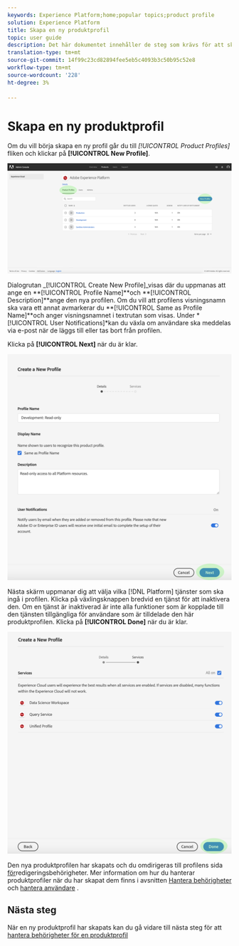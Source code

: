 ```yaml
---
keywords: Experience Platform;home;popular topics;product profile
solution: Experience Platform
title: Skapa en ny produktprofil
topic: user guide
description: Det här dokumentet innehåller de steg som krävs för att skapa en ny produktprofil i Adobe Admin Console. Om du vill börja skapa en ny profil går du till fliken Produktprofiler och klickar på Ny profil.
translation-type: tm+mt
source-git-commit: 14f99c23cd82894fee5eb5c4093b3c50b95c52e8
workflow-type: tm+mt
source-wordcount: '228'
ht-degree: 3%

---
```



# Skapa en ny produktprofil

Om du vill börja skapa en ny profil går du till *[!UICONTROL Product Profiles]* fliken och klickar på **[!UICONTROL New Profile]**.

![new-profile-button](../images/new-profile-button.png)

Dialogrutan _[!UICONTROL Create New Profile]_visas där du uppmanas att ange en **[!UICONTROL Profile Name]**och **[!UICONTROL Description]**ange den nya profilen. Om du vill att profilens visningsnamn ska vara ett annat avmarkerar du **[!UICONTROL Same as Profile Name]**och anger visningsnamnet i textrutan som visas. Under *[!UICONTROL User Notifications]*kan du växla om användare ska meddelas via e-post när de läggs till eller tas bort från profilen.

Klicka på **[!UICONTROL Next]** när du är klar.

![new-profile-details](../images/new-profile-details.png)

Nästa skärm uppmanar dig att välja vilka [!DNL Platform] tjänster som ska ingå i profilen. Klicka på växlingsknappen bredvid en tjänst för att inaktivera den. Om en tjänst är inaktiverad är inte alla funktioner som är kopplade till den tjänsten tillgängliga för användare som är tilldelade den här produktprofilen. Klicka på **[!UICONTROL Done]** när du är klar.

![new-profile-services](../images/new-profile-services.png)

Den nya produktprofilen har skapats och du omdirigeras till profilens sida [för](#edit-permissions)redigeringsbehörigheter. Mer information om hur du hanterar produktprofiler när du har skapat dem finns i avsnitten [Hantera behörigheter](#manage-permissions-for-a-product-profile) och [hantera användare](#manage-users-for-a-product-profile) .

## Nästa steg

När en ny produktprofil har skapats kan du gå vidare till nästa steg för att [hantera behörigheter för en produktprofil](permissions.md)